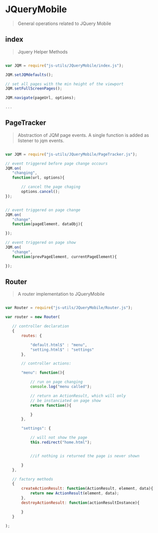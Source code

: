 
# JQueryMobile

> General operations related to JQuery Mobile

## index
> Jquery Helper Methods

```javascript

var JQM = require("js-utils/JQueryMobile/index.js");

JQM.setJQMdefaults();

// set all pages with the min height of the viewport
JQM.setFullScreenPages();

JQM.navigate(pageUrl, options);

...

 ```

 ## PageTracker
 > Abstraction of JQM page events. A single function is added as listener to jqm events.

 ```javascript

 var JQM = require("js-utils/JQueryMobile/PageTracker.js");

 // event triggered before page change occours
 JQM.on(
    "changing", 
    function(url, options){

        // cancel the page chaging
        options.cancel();
 });


 // event triggered on page change
 JQM.on(
    "change", 
    function(pageElement, dataObj){

 });

 // event triggered on page show
 JQM.on(
    "change", 
    function(prevPageElement, currentPageElement){

 });


  ```

## Router
> A router implementation to JQueryMobile

 ```javascript

 var Router = require("js-utils/JQueryMobile/Router.js");

 var router = new Router(

    // controller declaration
    {
        routes: {

            "default.html$" : "menu",
            "setting.html$" : "settings"
        },

        // controller actions:

        "menu": function(){

            // run on page changing
            console.log("menu called");

            // return an ActionResult, which will only 
            // be instanciated on page show
            return function(){

            }
        },

        "settings": {

            // will not show the page
            this.redirect("home.html");


            //if nothing is returned the page is never shown

        }
    },

    // factory methods
    {
        createActionResult: function(ActionResult, element, data){
            return new ActionResult(element, data);
        },
        destroyActionResult: function(actionResultInstance){

        }
    }

 );

 ```